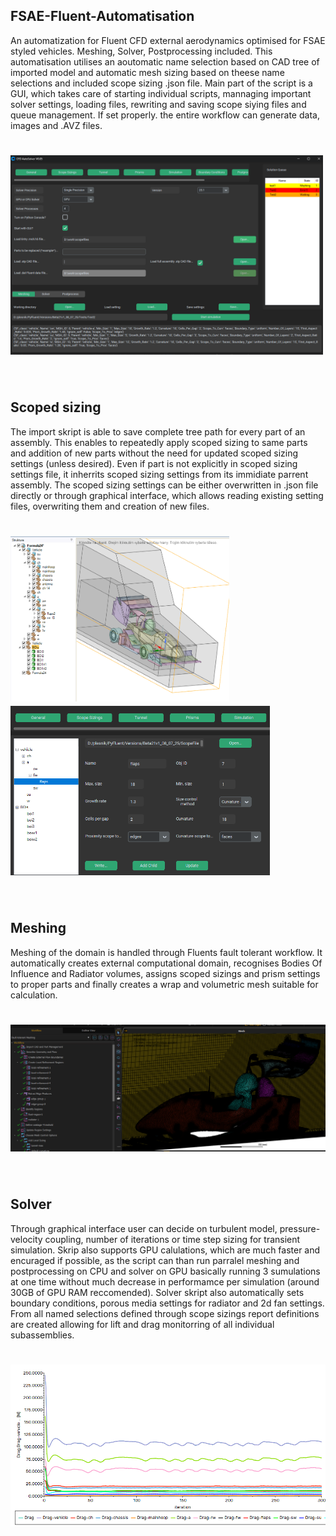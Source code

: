 FSAE-Fluent-Automatisation
----------------------
An automatization for Fluent CFD external aerodynamics optimised for FSAE styled vehicles. Meshing, Solver, Postprocessing included.
This automatisation utilises an aoutomatic name selection based on CAD tree of imported model and automatic mesh sizing based on theese name selections and included scope sizing .json file. Main part of the script is a GUI, which takes care of starting individual scripts, mannaging important solver settings, loading files, rewriting and saving scope siying files and queue management. If set properly. the entire workflow can generate data, images and .AVZ files.

<h1 align="left">
<img src="/doc/source/Main_menu.png" width="500">
</h1><br>

Scoped sizing
----------------------

The import skript is able to save complete tree path for every part of an assembly. This enables to repeatedly apply scoped sizing to same parts and addition of new parts without the need for updated scoped sizing settings (unless desired). Even if part is not explicitly in scoped sizing settings file, it inherrits scoped sizing settings from its immidiate parrent assembly. The scoped sizing settings can be either overwritten in .json file directly or through graphical interface, which allows reading existing setting files, overwriting them and creation of new files.

<h1 align="left">
<img src="/doc/source/CAD_tree.png" width="350">


<img src="/doc/source/Scope_sizing.png" width="415">
</h1><br>

Meshing
----------------------

Meshing of the domain is handled through Fluents fault tolerant workflow. It automatically creates external computational domain, recognises Bodies Of Influence and Radiator volumes, assigns scoped sizings and prism settings to proper parts and finally creates a wrap and volumetric mesh suitable for calculation.


<h1 align="left">
<img src="/doc/source/Meshing.png" width="600">
</h1><br>


Solver
----------------------
Through graphical interface user can decide on turbulent model, pressure-velocity coupling, number of iterations or time step sizing for transient simulation. Skrip also supports GPU calulations, which are much faster and encuraged if possible, as the script can than run parralel meshing and postprocessing on CPU  and solver on GPU basically running 3 sumulations at one time without much decrease in performamce per simulation (around 30GB of GPU RAM reccomended). Solver skript also automatically sets boundary conditions, porous media settings for radiator and 2d fan settings. From all named selections defined through scope sizings report definitions are created allowing for lift and drag monitorring of all individual subassemblies.

<h1 align="left">
<img src="/doc/source/Solver.png" width="600">
</h1><br>